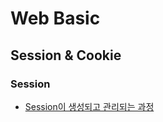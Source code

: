 # Web Basic
## Session & Cookie
### Session
- [Session이 생성되고 관리되는 과정](http://egloos.zum.com/mt1716/v/9791233)
